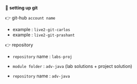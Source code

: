:beginner: **setting up git**  

:point_right: git-hub `account name`  

- example : `live2-git-carlos`
- example : `live2-git-prashant`

:point_right: repository

- `repository` name : `labs-proj`

- `module folder` : `adv-java` (lab solutions + project solution)

- `repository` name : `adv-java`